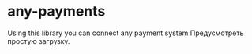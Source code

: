 # any-payments
Using this library you can connect any payment system
Предусмотреть простую загрузку.
